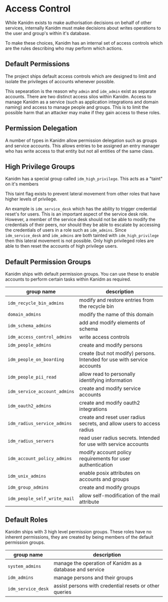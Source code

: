 # Access Control

While Kanidm exists to make authorisation decisions on behalf of other services, internally Kanidm
must make decisions about writes operations to the user and group's within it's database.

To make these choices, Kanidm has an internal set of access controls which are the rules describing
who may perform which actions.

## Default Permissions

The project ships default access controls which are designed to limit and isolate the privileges of
accounts whenever possible.

This sepearation is the reason why `admin` and `idm_admin` exist as separate accounts. There are two
distinct access silos within Kanidm. Access to manage Kanidm as a service (such as application
integrations and domain naming) and access to manage people and groups. This is to limit the
possible harm that an attacker may make if they gain access to these roles.

## Permission Delegation

A number of types in Kanidm allow permission delegation such as groups and service accounts. This
allows entries to be assigned an entry manager who has write access to that entity but not all
entities of the same class.

## High Privilege Groups

Kanidm has a special group called `idm_high_privilege`. This acts as a "taint" on it's members

This taint flag exists to prevent lateral movement from other roles that have higher levels of
privilege.

An example is `idm_service_desk` which has the ability to trigger credential reset's for users. This
is an important aspect of the service desk role. However, a member of the service desk should not be
able to modify the credentials of their peers, nor should they be able to escalate by accessing the
credentials of users in a role such as `idm_admins`. Since `idm_service_desk` and `idm_admins` are
both tainted with `idm_high_privilege` then this lateral movement is not possible. Only high
privileged roles are able to then reset the accounts of high privilege users.

## Default Permission Groups

Kanidm ships with default permission groups. You can use these to enable accounts to perform certain
tasks within Kanidm as required.

| group name                   | description                                                             |
| ---------------------------- | ----------------------------------------------------------------------- |
| `idm_recycle_bin_admins`     | modify and restore entries from the recycle bin                         |
| `domain_admins`              | modify the name of this domain                                          |
| `idm_schema_admins`          | add and modify elements of schema                                       |
| `idm_access_control_admins`  | write access controls                                                   |
| `idm_people_admins`          | create and modify persons                                               |
| `idm_people_on_boarding`     | create (but not modify) persons. Intended for use with service accounts |
| `idm_people_pii_read`        | allow read to personally identifying information                        |
| `idm_service_account_admins` | create and modify service accounts                                      |
| `idm_oauth2_admins`          | create and modify oauth2 integrations                                   |
| `idm_radius_service_admins`  | create and reset user radius secrets, and allow users to access radius  |
| `idm_radius_servers`         | read user radius secrets. Intended for use with service accounts        |
| `idm_account_policy_admins`  | modify account policy requirements for user authentication              |
| `idm_unix_admins`            | enable posix attributes on accounts and groups                          |
| `idm_group_admins`           | create and modify groups                                                |
| `idm_people_self_write_mail` | allow self-modification of the mail attribute                           |

## Default Roles

Kanidm ships with 3 high level permission groups. These roles have no inherent permissions, they are
created by being members of the default permission groups.

| group name         | description                                              |
| ------------------ | -------------------------------------------------------- |
| `system_admins`    | manage the operation of Kanidm as a database and service |
| `idm_admins`       | manage persons and their groups                          |
| `idm_service_desk` | assist persons with credential resets or other queries   |

